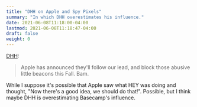 ```yaml
---
title: "DHH on Apple and Spy Pixels"
summary: "In which DHH overestimates his influence."
date: 2021-06-08T11:18:00-04:00
lastmod: 2021-06-08T11:18:47-04:00
draft: false
weight: 0
---
```


[DHH](https://world.hey.com/dhh/email-spy-pixels-are-dead-now-that-apple-will-follow-hey-eb66b759):

<blockquote class="quoteback" darkmode="" data-title="Email spy pixels are dead now that Apple will follow HEY" data-author="" cite="<https://world.hey.com/dhh/email-spy-pixels-are-dead-now-that-apple-will-follow-hey-eb66b759>">
Apple has announced they'll follow our lead, and block those abusive little beacons this Fall. Bam.
<footer><cite> <a href="<https://world.hey.com/dhh/email-spy-pixels-are-dead-now-that-apple-will-follow-hey-eb66b759>"><https://world.hey.com/dhh/email-spy-pixels-are-dead-now-that-apple-will-follow-hey-eb66b759></a></cite></footer>
</blockquote><script note="" src="<https://cdn.jsdelivr.net/gh/Blogger-Peer-Review/quotebacks@1/quoteback.js>"></script>

While I suppose it's possible that Apple saw what HEY was doing and thought, "Now there's a good idea, we should do that!". Possible, but I think maybe DHH is overestimating Basecamp's influence.

[//]: # "Exported with love from a post written in Org mode"
[//]: # "- https://github.com/kaushalmodi/ox-hugo"
